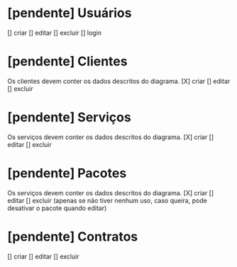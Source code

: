 # [pendente] Usuários
[] criar 
[] editar 
[] excluir
[] login
# [pendente] Clientes
Os clientes devem conter os dados descritos do diagrama.
[X] criar 
[] editar 
[] excluir
# [pendente] Serviços
Os serviços devem conter os dados descritos do diagrama.
[X] criar 
[] editar 
[] excluir
# [pendente] Pacotes
Os serviços devem conter os dados descritos do diagrama.
[X] criar 
[] editar 
[] excluir (apenas se não tiver nenhum uso, caso queira, pode desativar o pacote quando editar)
# [pendente] Contratos
[] criar 
[] editar 
[] excluir